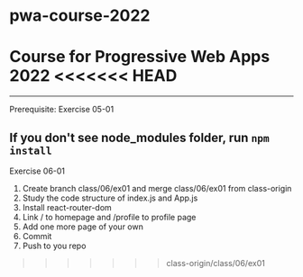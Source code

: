 # pwa-course-2022
Course for Progressive Web Apps 2022
<<<<<<< HEAD
=======

------------------
Prerequisite: Exercise 05-01

If you don't see node_modules folder, run `npm install`
------------------

Exercise 06-01
1. Create branch class/06/ex01 and merge class/06/ex01 from class-origin
2. Study the code structure of index.js and App.js
3. Install react-router-dom
4. Link / to homepage and /profile to profile page
5. Add one more page of your own
6. Commit
7. Push to you repo
>>>>>>> class-origin/class/06/ex01
